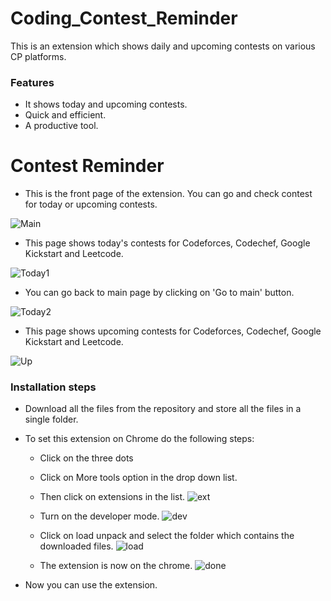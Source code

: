 # Coding_Contest_Reminder
This is an extension which shows daily and upcoming contests on various CP platforms.

### Features

- It shows today and upcoming contests.
- Quick and efficient.
- A productive tool.

# Contest Reminder

- This is the front page of the extension. You can go and check contest for today or upcoming contests.

![Main](https://user-images.githubusercontent.com/109656921/179968622-25bfee6f-b06c-4a1f-b776-643771057c1a.jpeg)

- This page shows today's  contests for Codeforces, Codechef, Google Kickstart and Leetcode.

![Today1](https://user-images.githubusercontent.com/109656921/179969050-9f839b8f-68ca-4165-9fb0-0fd9590ca6c9.jpeg)

- You can go back to main page by clicking on 'Go to main' button.

![Today2](https://user-images.githubusercontent.com/109656921/179969451-1c46c832-9575-421c-9ec2-dd8041c04b34.jpeg)

- This page shows upcoming  contests for Codeforces, Codechef, Google Kickstart and Leetcode.

![Up](https://user-images.githubusercontent.com/109656921/179969855-ae296cd2-8dfb-47b9-b0a4-c0d2bff55fab.jpeg)



### Installation steps

- Download all the files from the repository and store all the files in a single folder.
- To set this extension on Chrome do the following steps:
	- Click on the three dots
	- Click on More tools option in the drop down list.
	- Then click on extensions in the list.
	![ext](https://user-images.githubusercontent.com/109656921/179971102-3ccd4db9-324e-4b7e-aca7-13680810d510.jpeg)

	- Turn on the developer mode.
	![dev](https://user-images.githubusercontent.com/109656921/179971489-3d90198f-9e16-41c5-a126-1fc81cb2598e.jpeg)

	- Click on load unpack and select the folder which contains the downloaded files.
	![load](https://user-images.githubusercontent.com/109656921/179971886-fdc880d8-70b2-4ab6-9993-debc9724571e.jpeg)

	- The extension is now on the chrome.
	![done](https://user-images.githubusercontent.com/109656921/179972334-5c154225-32c4-4928-90e8-2b0d3cb34568.jpeg)

- Now you can use the extension.
